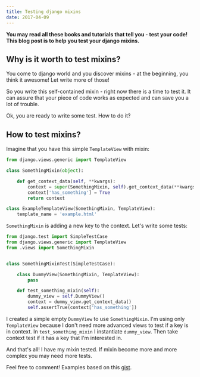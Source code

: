```yaml
---
title: Testing django mixins
date: 2017-04-09
---
```


**You may read all these books and tutorials that tell you - test your
code! This blog post is to help you test your django mixins.**

## Why is it worth to test mixins?

You come to django world and you discover mixins - at the beginning, you
think it awesome! Let write more of those!

So you write this self-contained mixin - right now there is a time to
test it. It can assure that your piece of code works as expected and can
save you a lot of trouble.

Ok, you are ready to write some test. How to do it?

## How to test mixins?

Imagine that you have this simple `TemplateView` with mixin:

```python
from django.views.generic import TemplateView

class SomethingMixin(object):

    def get_context_data(self, **kwargs):
        context = super(SomethingMixin, self).get_context_data(**kwargs)
        context['has_something'] = True
        return context

class ExampleTemplateView(SomethingMixin, TemplateView):
    template_name = 'example.html'
```

`SomethingMixin` is adding a new key to the context. Let's write some
tests:

```python
from django.test import SimpleTestCase
from django.views.generic import TemplateView
from .views import SomethingMixin


class SomethingMixinTest(SimpleTestCase):

    class DummyView(SomethingMixin, TemplateView):
        pass

    def test_something_mixin(self):
        dummy_view = self.DummyView()
        context = dummy_view.get_context_data()
        self.assertTrue(context['has_something'])
```

I created a simple empty `DummyView` to use `SomethingMixin`. I'm using
only `TemplateView` because I don't need more advanced views to test if
a key is in context. In `test_something_mixin` I instantiate
`dummy_view`. Then take context test if it has a key that I'm interested
in.

And that's all! I have my mixin tested. If mixin become more
and more complex you may need more tests.

Feel free to comment! Examples based on this
[gist](https://gist.github.com/dnmellen/6507189).
